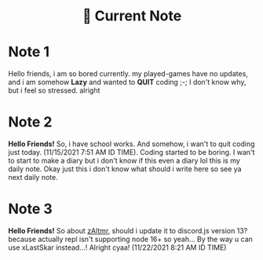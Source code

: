 <h1 align="center">📝 Current Note</h1>


# Note 1
Hello friends, i am so bored currently. my played-games have no updates, and i am somehow **Lazy** and wanted to **QUIT** coding ;-;
I don't know why, but i feel so stressed. alright

# Note 2
**Hello Friends!** So, i have school works. And somehow, i wan't to quit coding just today. (11/15/2021 7:51 AM ID TIME). Coding started to be boring. I wan't to start to make a diary but i don't know if this even a diary lol this is my daily note. Okay just this i don't know what should i write here so see ya next daily note.

# Note 3
**Hello Friends!** So about [zAltmr](https://github.com/Endternvl/zAltmr), should i update it to discord.js version 13? because actually repl isn't supporting node 16+ so yeah...
By the way u can use xLastSkar instead...! Alright cyaa!
(11/22/2021 8:21 AM ID TIME)
